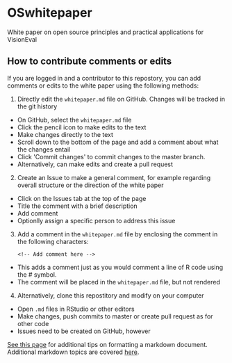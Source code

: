 # OSwhitepaper
White paper on open source principles and practical applications for VisionEval 

## How to contribute comments or edits

If you are logged in and a contributor to this repostory, you can add comments or edits to the white paper using the following methods:

1. Directly edit the `whitepaper.md` file on GitHub. Changes will be tracked in the git history
+ On GitHub, select the `whitepaper.md` file 
+ Click the pencil icon to make edits to the text
+ Make changes directly to the text
+ Scroll down to the bottom of the page and add a comment about what the changes entail
+ Click 'Commit changes' to commit changes to the master branch.
+ Alternatively, can make edits and create a pull request

2. Create an Issue to make a general comment, for example regarding overall structure or the direction of the white paper 
+ Click on the Issues tab at the top of the page
+ Title the comment with a brief description
+ Add comment
+ Optionlly assign a specific person to address this issue 

3. Add a comment in the `whitepaper.md` file by enclosing the comment in the following characters:

    `<!-- Add comment here -->`

<!-- For example, this is a comment here -->

+ This adds a comment just as you would comment a line of R code using the \# symbol.
+ The comment will be placed in the `whitepaper.md` file, but not rendered

4. Alternatively, clone this repostitory and modify on your computer

+ Open `.md` files in RStudio or other editors
+ Make changes, push commits to master or create pull request as for other code
+ Issues need to be created on GitHub, however

[See this page](https://help.github.com/articles/basic-writing-and-formatting-syntax/) for additional tips on formatting a markdown document. Additional markdown topics are covered [here](https://guides.github.com/features/mastering-markdown/).
